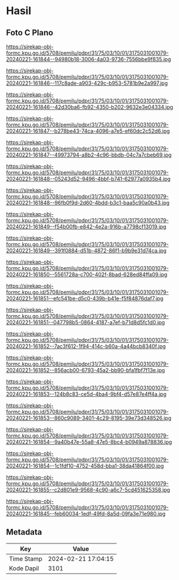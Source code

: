# Hasil

## Foto C Plano

https://sirekap-obj-formc.kpu.go.id/5708/pemilu/pdpr/31/75/03/10/01/3175031001079-20240221-161844--94980b18-3006-4a03-9736-7556bbe9f835.jpg

https://sirekap-obj-formc.kpu.go.id/5708/pemilu/pdpr/31/75/03/10/01/3175031001079-20240221-161846--117c8ade-a903-429c-b953-5781b9e2a997.jpg

https://sirekap-obj-formc.kpu.go.id/5708/pemilu/pdpr/31/75/03/10/01/3175031001079-20240221-161846--42d30ba6-fb92-4350-b202-9632e3e04334.jpg

https://sirekap-obj-formc.kpu.go.id/5708/pemilu/pdpr/31/75/03/10/01/3175031001079-20240221-161847--b278be43-74ca-4096-a7e5-ef60dc2c52d6.jpg

https://sirekap-obj-formc.kpu.go.id/5708/pemilu/pdpr/31/75/03/10/01/3175031001079-20240221-161847--49973794-a8b2-4c96-bbdb-04c7a7cbeb69.jpg

https://sirekap-obj-formc.kpu.go.id/5708/pemilu/pdpr/31/75/03/10/01/3175031001079-20240221-161848--05243d52-9496-4bbf-b741-62977a0935b4.jpg

https://sirekap-obj-formc.kpu.go.id/5708/pemilu/pdpr/31/75/03/10/01/3175031001079-20240221-161848--96fb0f9d-2d60-4bdd-b3c1-baa5c90a0b43.jpg

https://sirekap-obj-formc.kpu.go.id/5708/pemilu/pdpr/31/75/03/10/01/3175031001079-20240221-161849--f54b00fb-e842-4e2a-916b-a7798cf13019.jpg

https://sirekap-obj-formc.kpu.go.id/5708/pemilu/pdpr/31/75/03/10/01/3175031001079-20240221-161849--391f0884-d51b-4872-86f1-b9b9e31d74ca.jpg

https://sirekap-obj-formc.kpu.go.id/5708/pemilu/pdpr/31/75/03/10/01/3175031001079-20240221-161850--5561728a-c700-402f-8bad-628ed84ffa09.jpg

https://sirekap-obj-formc.kpu.go.id/5708/pemilu/pdpr/31/75/03/10/01/3175031001079-20240221-161851--efc541be-d5c0-439b-b41e-f5f84876daf7.jpg

https://sirekap-obj-formc.kpu.go.id/5708/pemilu/pdpr/31/75/03/10/01/3175031001079-20240221-161851--047798b5-0864-4187-a7ef-b71d8d5fc1d0.jpg

https://sirekap-obj-formc.kpu.go.id/5708/pemilu/pdpr/31/75/03/10/01/3175031001079-20240221-161852--7ac3f612-1f94-414c-b60a-4a44bcb8340f.jpg

https://sirekap-obj-formc.kpu.go.id/5708/pemilu/pdpr/31/75/03/10/01/3175031001079-20240221-161852--856acb00-6793-45a2-bb90-bfa1fbf7f13e.jpg

https://sirekap-obj-formc.kpu.go.id/5708/pemilu/pdpr/31/75/03/10/01/3175031001079-20240221-161853--124b8c83-ce5d-4ba4-9bf4-d57e87e4ff4a.jpg

https://sirekap-obj-formc.kpu.go.id/5708/pemilu/pdpr/31/75/03/10/01/3175031001079-20240221-161853--860c9089-3401-4c29-8195-39e73d348526.jpg

https://sirekap-obj-formc.kpu.go.id/5708/pemilu/pdpr/31/75/03/10/01/3175031001079-20240221-161854--9a40b47e-55a8-47e5-8bc4-b0949a878836.jpg

https://sirekap-obj-formc.kpu.go.id/5708/pemilu/pdpr/31/75/03/10/01/3175031001079-20240221-161854--1c1fdf10-4752-458d-bba1-38da41864f00.jpg

https://sirekap-obj-formc.kpu.go.id/5708/pemilu/pdpr/31/75/03/10/01/3175031001079-20240221-161855--c2d801e9-9568-4c90-a6c7-5cd451625358.jpg

https://sirekap-obj-formc.kpu.go.id/5708/pemilu/pdpr/31/75/03/10/01/3175031001079-20240221-161845--feb60034-1edf-49fd-8a5d-09fa3e71e980.jpg


## Metadata

| Key        | Value               |
| ---------- | ------------------- |
| Time Stamp | 2024-02-21 17:04:15 |
| Kode Dapil | 3101                |



